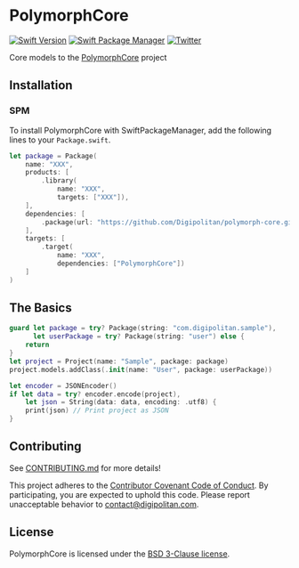 PolymorphCore
=================================

[![Swift Version](https://img.shields.io/badge/swift-4.2-orange.svg?style=flat)](https://developer.apple.com/swift/)
[![Swift Package Manager](https://rawgit.com/jlyonsmith/artwork/master/SwiftPackageManager/swiftpackagemanager-compatible.svg)](https://swift.org/package-manager/)
[![Twitter](https://img.shields.io/badge/twitter-@Digipolitan-blue.svg?style=flat)](http://twitter.com/Digipolitan)

Core models to the [PolymorphCore](https://github.com/Digipolitan/polymorph-cli) project

## Installation

### SPM

To install PolymorphCore with SwiftPackageManager, add the following lines to your `Package.swift`.

```swift
let package = Package(
    name: "XXX",
    products: [
        .library(
            name: "XXX",
            targets: ["XXX"]),
    ],
    dependencies: [
        .package(url: "https://github.com/Digipolitan/polymorph-core.git", from: "1.1.0")
    ],
    targets: [
        .target(
            name: "XXX",
            dependencies: ["PolymorphCore"])
    ]
)
```

## The Basics

```swift
guard let package = try? Package(string: "com.digipolitan.sample"),
      let userPackage = try? Package(string: "user") else {
    return
}
let project = Project(name: "Sample", package: package)
project.models.addClass(.init(name: "User", package: userPackage))

let encoder = JSONEncoder()
if let data = try? encoder.encode(project),
    let json = String(data: data, encoding: .utf8) {
    print(json) // Print project as JSON
}
```

## Contributing

See [CONTRIBUTING.md](CONTRIBUTING.md) for more details!

This project adheres to the [Contributor Covenant Code of Conduct](CODE_OF_CONDUCT.md).
By participating, you are expected to uphold this code. Please report
unacceptable behavior to [contact@digipolitan.com](mailto:contact@digipolitan.com).

## License

PolymorphCore is licensed under the [BSD 3-Clause license](LICENSE).
